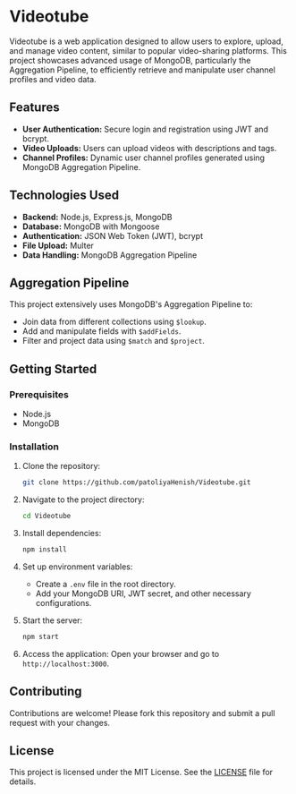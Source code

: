 # Videotube

Videotube is a web application designed to allow users to explore, upload, and manage video content, similar to popular video-sharing platforms. This project showcases advanced usage of MongoDB, particularly the Aggregation Pipeline, to efficiently retrieve and manipulate user channel profiles and video data.

## Features

- **User Authentication:** Secure login and registration using JWT and bcrypt.
- **Video Uploads:** Users can upload videos with descriptions and tags.
- **Channel Profiles:** Dynamic user channel profiles generated using MongoDB Aggregation Pipeline.

## Technologies Used

- **Backend:** Node.js, Express.js, MongoDB
- **Database:** MongoDB with Mongoose
- **Authentication:** JSON Web Token (JWT), bcrypt
- **File Upload:** Multer
- **Data Handling:** MongoDB Aggregation Pipeline

## Aggregation Pipeline

This project extensively uses MongoDB's Aggregation Pipeline to:
- Join data from different collections using `$lookup`.
- Add and manipulate fields with `$addFields`.
- Filter and project data using `$match` and `$project`.

## Getting Started

### Prerequisites

- Node.js
- MongoDB

### Installation

1. Clone the repository:
   ```bash
   git clone https://github.com/patoliyaHenish/Videotube.git
   ```
2. Navigate to the project directory:
   ```bash
   cd Videotube
   ```
3. Install dependencies:
   ```bash
   npm install
   ```
4. Set up environment variables:
   - Create a `.env` file in the root directory.
   - Add your MongoDB URI, JWT secret, and other necessary configurations.

5. Start the server:
   ```bash
   npm start
   ```

6. Access the application:
   Open your browser and go to `http://localhost:3000`.

## Contributing

Contributions are welcome! Please fork this repository and submit a pull request with your changes.

## License

This project is licensed under the MIT License. See the [LICENSE](./LICENSE) file for details.
